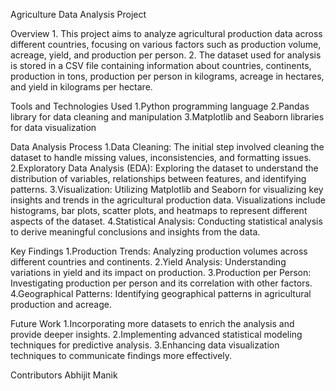 Agriculture Data Analysis Project

Overview
1.
This project aims to analyze agricultural production data across different countries, focusing on various factors such as production volume, acreage, yield, and production per person. 
2.
The dataset used for analysis is stored in a CSV file containing information about countries, continents, production in tons, production per person in kilograms, acreage in hectares, and yield in kilograms per hectare.

Tools and Technologies Used
1.Python programming language
2.Pandas library for data cleaning and manipulation
3.Matplotlib and Seaborn libraries for data visualization

Data Analysis Process
1.Data Cleaning: The initial step involved cleaning the dataset to handle missing values, inconsistencies, and formatting issues.
2.Exploratory Data Analysis (EDA): Exploring the dataset to understand the distribution of variables, relationships between features, and identifying patterns.
3.Visualization: Utilizing Matplotlib and Seaborn for visualizing key insights and trends in the agricultural production data. Visualizations include histograms, bar plots, scatter plots, and heatmaps to represent different aspects of the dataset.
4.Statistical Analysis: Conducting statistical analysis to derive meaningful conclusions and insights from the data.

Key Findings
1.Production Trends: Analyzing production volumes across different countries and continents.
2.Yield Analysis: Understanding variations in yield and its impact on production.
3.Production per Person: Investigating production per person and its correlation with other factors.
4.Geographical Patterns: Identifying geographical patterns in agricultural production and acreage.

Future Work
1.Incorporating more datasets to enrich the analysis and provide deeper insights.
2.Implementing advanced statistical modeling techniques for predictive analysis.
3.Enhancing data visualization techniques to communicate findings more effectively.

Contributors
Abhijit Manik

